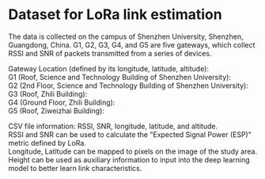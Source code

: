 # Dataset for LoRa link estimation


The data is collected on the campus of Shenzhen University, Shenzhen, Guangdong, China. G1, G2, G3, G4, and G5 are five gateways, which collect RSSI and SNR of packets transmitted from a series of devices.


Gateway Location (defined by its longitude, latitude, altitude):<br>
G1 (Roof, Science and Technology Building of Shenzhen University): <br>
G2 (2nd Floor, Science and Technology Building of Shenzhen University):<br>
G3 (Roof, Zhili Building):<br>
G4 (Ground Floor, Zhili Building):<br>
G5 (Roof, Ziweizhai Building): <br>


CSV file information: RSSI, SNR, longitude, latitude, and altitude.<br>
RSSI and SNR can be used to calculate the "Expected Signal Power (ESP)" metric defined by LoRa.<br>
Longitude, Latitude can be mapped to pixels on the image of the study area.<br>
Height can be used as auxiliary information to input into the deep learning model to better learn link characteristics.<br>
